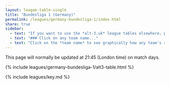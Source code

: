 ```yaml
---
layout: league-table-single
title: "Bundesliga 1 (Germany)"
permalink: /leagues/germany-bundesliga-1/index.html
share: true
sidebar:
  - text: "If you want to use the *alt-3.uk* league tables elsewhere, please be sure to read the [License and Disclaimer](/about/license) page first."
  - text: "### Click on any team name..."
  - text: "Click on the *team name* to see graphically how any team's schedule strength evolves through the season."
---
```


This page will normally be updated at 21:45 (London time) on match days.

{% include leagues/germany-bundesliga-1/alt3-table.html %}

{% include leagues/key.md %}